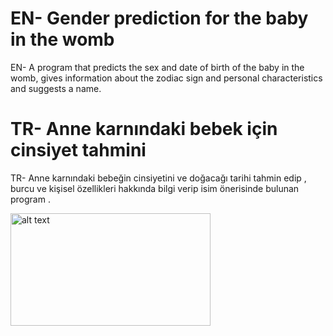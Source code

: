 # EN- Gender prediction for the baby in the womb
EN- A program that predicts the sex and date of birth of the baby in the womb, gives information about the zodiac sign and personal characteristics and suggests a name.

# TR- Anne karnındaki bebek için cinsiyet tahmini
TR- Anne karnındaki bebeğin cinsiyetini ve doğacağı tarihi tahmin edip , burcu ve kişisel özellikleri hakkında bilgi verip isim önerisinde bulunan program .

<img src="[http://url/to/img.png](https://sneakpeektest.com/wp-content/uploads/2020/02/What-is-a-Gender-Reveal-min.jpg)" alt="alt text" width="320" height="180">
